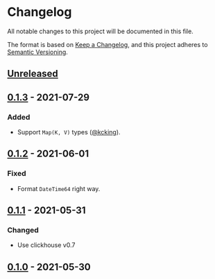 # Changelog
All notable changes to this project will be documented in this file.

The format is based on [Keep a Changelog](https://keepachangelog.com/en/1.0.0/),
and this project adheres to [Semantic Versioning](https://semver.org/spec/v2.0.0.html).

## [Unreleased]

## [0.1.3] - 2021-07-29
### Added
- Support `Map(K, V)` types ([@kcking](https://github.com/kcking)).

## [0.1.2] - 2021-06-01
### Fixed
- Format `DateTime64` right way.

## [0.1.1] - 2021-05-31
### Changed
- Use clickhouse v0.7

## [0.1.0] - 2021-05-30

[unreleased]: https://github.com/loyd/clickhouse.rs/compare/v0.1.3...HEAD
[0.1.3]: https://github.com/loyd/clickhouse.rs/compare/v0.1.2...v0.1.3
[0.1.2]: https://github.com/loyd/clickhouse.rs/compare/v0.1.1...v0.1.2
[0.1.1]: https://github.com/loyd/clickhouse.rs/compare/v0.1.0...v0.1.1
[0.1.0]: https://github.com/loyd/clickhouse.rs/releases/tag/v0.1.0
